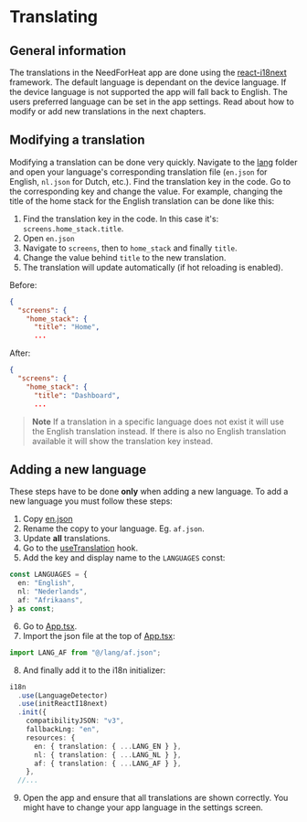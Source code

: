 # Translating

## General information

The translations in the NeedForHeat app are done using the [react-i18next](https://react.i18next.com/) framework. The default language is dependant on the device language. If the device language is not supported the app will fall back to English. The users preferred language can be set in the app settings. Read about how to modify or add new translations in the next chapters.

## Modifying a translation

Modifying a translation can be done very quickly. Navigate to the [lang](../apps/expo/src/lang/) folder and open your language's corresponding translation file (`en.json` for English, `nl.json` for Dutch, etc.). Find the translation key in the code. Go to the corresponding key and change the value. For example, changing the title of the home stack for the English translation can be done like this:

1. Find the translation key in the code. In this case it's: `screens.home_stack.title`.
2. Open `en.json`
3. Navigate to `screens`, then to `home_stack` and finally `title`.
4. Change the value behind `title` to the new translation.
5. The translation will update automatically (if hot reloading is enabled).

Before:

```json
{
  "screens": {
    "home_stack": {
      "title": "Home",
      ...
```

After:

```json
{
  "screens": {
    "home_stack": {
      "title": "Dashboard",
      ...
```

> **Note**
> If a translation in a specific language does not exist it will use the English translation instead. If there is also no English translation available it will show the translation key instead.

## Adding a new language

These steps have to be done **only** when adding a new language. To add a new language you must follow these steps:

1. Copy [en.json](../apps/expo/src/lang/en.json)
2. Rename the copy to your language. Eg. `af.json`.
3. Update **all** translations.
4. Go to the [useTranslation](../apps/expo/src/hooks/translation/useTranslation.tsx) hook.
5. Add the key and display name to the `LANGUAGES` const:

```ts
const LANGUAGES = {
  en: "English",
  nl: "Nederlands",
  af: "Afrikaans",
} as const;
```

6. Go to [App.tsx](../apps/expo/App.tsx).
7. Import the json file at the top of [App.tsx](../apps/expo/App.tsx):

```ts
import LANG_AF from "@/lang/af.json";
```

8. And finally add it to the i18n initializer:

```ts
i18n
  .use(LanguageDetector)
  .use(initReactI18next)
  .init({
    compatibilityJSON: "v3",
    fallbackLng: "en",
    resources: {
      en: { translation: { ...LANG_EN } },
      nl: { translation: { ...LANG_NL } },
      af: { translation: { ...LANG_AF } },
    },
  //...
```

9. Open the app and ensure that all translations are shown correctly. You might have to change your app language in the settings screen.
